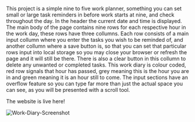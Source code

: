 This project is a simple nine to five work planner, something you can set small or large task reminders in before work starts at nine, and check throughout the day.
In the header the current date and time is displayed. 
The main body of the page contains nine rows for each respective hour in the work day, these rows have three collumns. Each row consists of a main input collumn where you enter the tasks you wish to be reminded of, and another collumn where a save button is, so that you can set that particular rows input into local storage so you may close your browser or refresh the page and it will still be there. There is also a clear button in this collumn to delete any unwanted or completed tasks. 
This work diary is colour coded, red row signals that hour has passed, grey meaning this is the hour you are in and green meaning it is an hour still to come. 
The input sections have an overflow feature so you can type far more than just the actual space you can see, as you will be presented with a scroll tool.

The website is live here! 

![Work-Diary-Screenshot](https://user-images.githubusercontent.com/91113260/159838153-4ab6391a-7f53-47d2-bc9c-3a66af08bc92.PNG)
